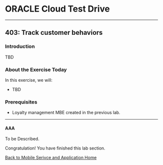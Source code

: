 # ORACLE Cloud Test Drive #
-----
## 403: Track customer behaviors ##

### Introduction ###
TBD

### About the Exercise Today ###
In this exercise, we will:
- TBD

### Prerequisites ###
- Loyalty management MBE created in the previous lab.

----

#### AAA ####
To be Described.

Congratulation! You have finished this lab section.

[Back to Mobile Serivce and Application Home](README.md)


